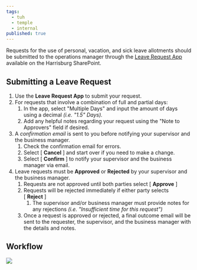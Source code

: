 ```yaml
---
tags:
  - tuh
  - temple
  - internal
published: true
---
```

Requests for the use of personal, vacation, and sick leave allotments should be submitted to the operations manager through the [Leave Request App](https://tuprd.sharepoint.com/sites/hbg/SitePages/Leave-Request.aspx?source=https%3A%2F%2Ftuprd.sharepoint.com%2Fsites%2Fhbg%2FSitePages%2FForms%2FByAuthor.aspx) available on the Harrisburg SharePoint.

## Submitting a Leave Request

1. Use the **Leave Request App** to submit your request.
2. For requests that involve a combination of full and partial days:
    1. In the app, select "Multiple Days" and input the amount of days using a decimal _(i.e. "1.5" Days)._
    2. Add any helpful notes regarding your request using the "Note to Approvers" field if desired.
3. A _confirmation email_ is sent to you before notifying your supervisor and the business manager.
    1. Check the confirmation email for errors.
    2. Select [ **Cancel** ] and start over if you need to make a change.
    3. Select [ **Confirm** ] to notify your supervisor and the business manager via email.
4. Leave requests must be **Approved** or **Rejected** by your supervisor and the business manager.
    1. Requests are not approved until both parties select [ **Approve** ]
    2. Requests will be rejected immediately if either party selects [ **Reject** ]
        1. The supervisor and/or business manager must provide notes for any rejections _(i.e. "Insufficient time for this request")_
    3. Once a request is approved or rejected, a final outcome email will be sent to the requester, the supervisor, and the business manager with the details and notes.

## Workflow

![](https://sites.temple.edu/hbghelp/files/2024/07/leave-request-diagram.png)